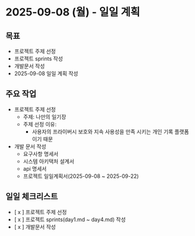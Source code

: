 # 2025-09-08 (월) - 일일 계획

## 목표
- 프로젝트 주제 선정
- 프로젝트 sprints 작성
- 개발문서 작성
- 2025-09-08 일일 계획 작성

## 주요 작업
- 프로젝트 주제 선정
    - 주제: 나만의 일기장
    - 주제 선정 이유: 
        - 사용자의 프라이버시 보호와 지속 사용성을 만족 시키는 개인 기록 플랫폼이기 때문
- 개발 문서 작성
    - 요구사항 명세서 
    - 시스템 아키택처 설계서
    - api 명세서
    - 프로젝트 일일계획서(2025-09-08 ~ 2025-09-22)

## 일일 체크리스트
- [ x ] 프로젝트 주제 선정
- [ x ] 프로젝트 sprints(day1.md ~ day4.md) 작성
- [ x ] 개발문서 작성

